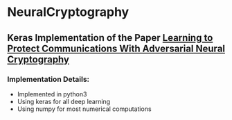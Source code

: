 # NeuralCryptography

## Keras Implementation of the Paper [Learning to Protect Communications With Adversarial Neural Cryptography](https://arxiv.org/pdf/1610.06918.pdf)

### Implementation Details:
  * Implemented in python3
  * Using keras for all deep learning
  * Using numpy for most numerical computations
